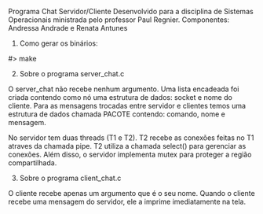 Programa Chat Servidor/Cliente
Desenvolvido para a disciplina de Sistemas Operacionais ministrada pelo professor Paul Regnier.
Componentes: Andressa Andrade e Renata Antunes
		

 1. Como gerar os binários:

#> make

 2. Sobre o programa server_chat.c

O server_chat não recebe nenhum argumento. 
Uma lista encadeada foi criada contendo como nó uma estrutura de dados:  socket e nome do cliente. 
Para as mensagens trocadas entre servidor e clientes temos uma estrutura de dados chamada PACOTE contendo: comando, nome e mensagem.

No servidor tem duas threads (T1 e T2). T2 recebe as conexões feitas no T1 atraves da chamada pipe. T2 utiliza a chamada select() para gerenciar as conexões.
Além disso, o servidor implementa mutex para proteger a região compartilhada.

3. Sobre o programa client_chat.c

O cliente recebe apenas um argumento que é o seu nome. 
Quando o cliente recebe uma mensagem do servidor, ele a imprime imediatamente na tela. 


